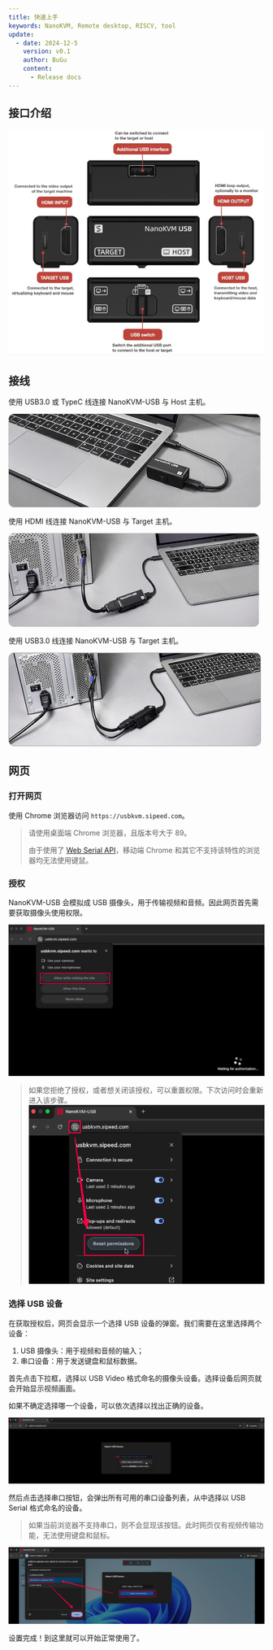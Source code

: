 ```yaml
---
title: 快速上手
keywords: NanoKVM, Remote desktop, RISCV, tool
update:
  - date: 2024-12-5
    version: v0.1
    author: BuGu
    content:
      - Release docs
---
```


## 接口介绍

![](./../../../assets/NanoKVM/usb/interface.jpg)

## 接线

使用 USB3.0 或 TypeC 线连接 NanoKVM-USB 与 Host 主机。

![](./../../../assets/NanoKVM/usb/quick_start/wiring1.png)

使用 HDMI 线连接 NanoKVM-USB 与 Target 主机。

![](./../../../assets/NanoKVM/usb/quick_start/wiring2.png)

使用 USB3.0 线连接 NanoKVM-USB 与 Target 主机。

![](./../../../assets/NanoKVM/usb/quick_start/wiring3.png)

## 网页

### 打开网页

使用 Chrome 浏览器访问 `https://usbkvm.sipeed.com`。

> 请使用桌面端 Chrome 浏览器，且版本号大于 89。
>
> 由于使用了 [Web Serial API](https://developer.mozilla.org/en-US/docs/Web/API/Serial)，移动端 Chrome 和其它不支持该特性的浏览器均无法使用键鼠。

### 授权

NanoKVM-USB 会模拟成 USB 摄像头，用于传输视频和音频。因此网页首先需要获取摄像头使用权限。

![](./../../../assets/NanoKVM/usb/quick_start/auth_camera.png)

> 如果您拒绝了授权，或者想关闭该授权，可以重置权限。下次访问时会重新进入该步骤。
> ![](./../../../assets/NanoKVM/usb/quick_start/reset.png)

### 选择 USB 设备

在获取授权后，网页会显示一个选择 USB 设备的弹窗。我们需要在这里选择两个设备：

1. USB 摄像头：用于视频和音频的输入；
2. 串口设备：用于发送键盘和鼠标数据。

首先点击下拉框，选择以 USB Video 格式命名的摄像头设备。选择设备后网页就会开始显示视频画面。

如果不确定选择哪一个设备，可以依次选择以找出正确的设备。

![](./../../../assets/NanoKVM/usb/quick_start/usb_video.png)

然后点击选择串口按钮，会弹出所有可用的串口设备列表，从中选择以 USB Serial 格式命名的设备。

> 如果当前浏览器不支持串口，则不会显现该按钮。此时网页仅有视频传输功能，无法使用键盘和鼠标。

![](./../../../assets/NanoKVM/usb/quick_start/usb_serial.png)

设置完成！到这里就可以开始正常使用了。

